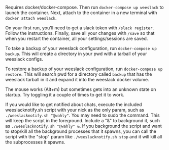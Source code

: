 Requires docker/docker-compose. Then run `docker-compose up weeslack` to launch the container. Next, attach to the container in a new terminal with `docker attach weeslack`.

On your first run, you'll need to get a slack token with `/slack register`. Follow the instructions. Finally, save all your changes with `/save` so that when you restart the container, all your settings/sessions are saved.

To take a backup of your weeslack configuration, run `docker-compose up backup`. This will create a directory in your pwd with a tarball of your weeslack configs.

To restore a backup of your weeslack configuration, run `docker-compose up restore`. This will search pwd for a directory called `backup` that has the weeslack tarball in it and expand it into the weeslack docker volume.

The mouse works (Alt+m) but sometimes gets into an unknown state on startup. Try toggling it a couple of times to get it to work.

If you would like to get notified about chats, execute the included weeslacknotify.sh script with your nick as the only param, such as `./weeslacknotify.sh "@wahly"`. You may need to sudo the command. This will keep the script in the foreground. Include a "&" to background it, such as `./weeslacknotify.sh "@wahly" &`. If you background the script and want to stop/kill all the background processes that it spawns, you can call the script with the "stop" param like `./weeslacknotify.sh stop` and it will kill all the subprocesses it spawns.
